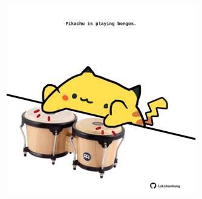 <!-- built at 14/09/2022, 02:53:56 UTC -->
<p align="center">
  <img width="500" height="500" src="./ReadmeImage.svg">
</p>
